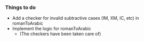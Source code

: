 ### Things to do
* Add a checker for invalid subtractive cases (IM, XM, IC, etc) in romanToArabic
* Implement the logic for romanToArabic
  * (The checkers have been taken care of)